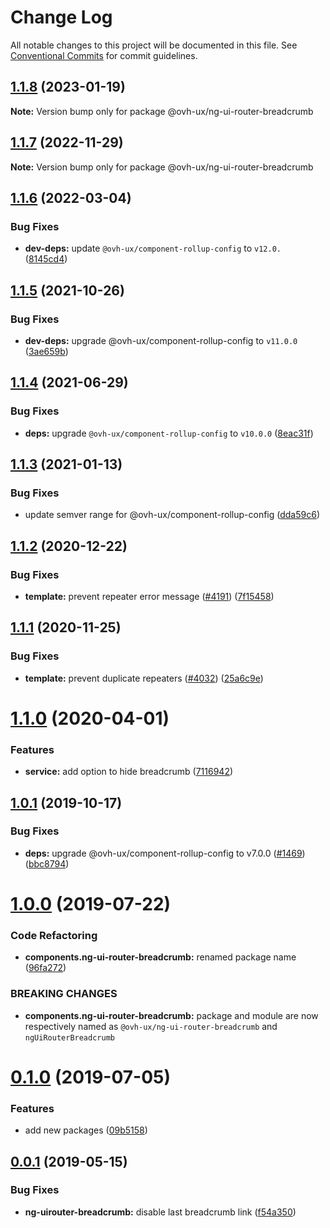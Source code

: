 # Change Log

All notable changes to this project will be documented in this file.
See [Conventional Commits](https://conventionalcommits.org) for commit guidelines.

## [1.1.8](https://github.com/ovh/manager/compare/@ovh-ux/ng-ui-router-breadcrumb@1.1.7...@ovh-ux/ng-ui-router-breadcrumb@1.1.8) (2023-01-19)

**Note:** Version bump only for package @ovh-ux/ng-ui-router-breadcrumb





## [1.1.7](https://github.com/ovh/manager/compare/@ovh-ux/ng-ui-router-breadcrumb@1.1.6...@ovh-ux/ng-ui-router-breadcrumb@1.1.7) (2022-11-29)

**Note:** Version bump only for package @ovh-ux/ng-ui-router-breadcrumb





## [1.1.6](https://github.com/ovh/manager/compare/@ovh-ux/ng-ui-router-breadcrumb@1.1.5...@ovh-ux/ng-ui-router-breadcrumb@1.1.6) (2022-03-04)


### Bug Fixes

* **dev-deps:** update `@ovh-ux/component-rollup-config` to `v12.0.` ([8145cd4](https://github.com/ovh/manager/commit/8145cd44a34cec071db4b5267182705625951077))



## [1.1.5](https://github.com/ovh/manager/compare/@ovh-ux/ng-ui-router-breadcrumb@1.1.4...@ovh-ux/ng-ui-router-breadcrumb@1.1.5) (2021-10-26)


### Bug Fixes

* **dev-deps:** upgrade @ovh-ux/component-rollup-config to `v11.0.0` ([3ae659b](https://github.com/ovh/manager/commit/3ae659bea59244fd5660375b9dac52055cc374b0))



## [1.1.4](https://github.com/ovh/manager/compare/@ovh-ux/ng-ui-router-breadcrumb@1.1.3...@ovh-ux/ng-ui-router-breadcrumb@1.1.4) (2021-06-29)


### Bug Fixes

* **deps:** upgrade `@ovh-ux/component-rollup-config` to `v10.0.0` ([8eac31f](https://github.com/ovh/manager/commit/8eac31f81e46d1570c131cf55788d6435842ab6d))



## [1.1.3](https://github.com/ovh/manager/compare/@ovh-ux/ng-ui-router-breadcrumb@1.1.2...@ovh-ux/ng-ui-router-breadcrumb@1.1.3) (2021-01-13)


### Bug Fixes

* update semver range for @ovh-ux/component-rollup-config ([dda59c6](https://github.com/ovh/manager/commit/dda59c6b71cb4ad9ab98f06a0bf995a7eb45a1d9))



## [1.1.2](https://github.com/ovh/manager/compare/@ovh-ux/ng-ui-router-breadcrumb@1.1.1...@ovh-ux/ng-ui-router-breadcrumb@1.1.2) (2020-12-22)


### Bug Fixes

* **template:** prevent repeater error message ([#4191](https://github.com/ovh/manager/issues/4191)) ([7f15458](https://github.com/ovh/manager/commit/7f1545830cd43f8f55567f10ca113a9a1a6de240))



## [1.1.1](https://github.com/ovh/manager/compare/@ovh-ux/ng-ui-router-breadcrumb@1.1.0...@ovh-ux/ng-ui-router-breadcrumb@1.1.1) (2020-11-25)


### Bug Fixes

* **template:** prevent duplicate repeaters ([#4032](https://github.com/ovh/manager/issues/4032)) ([25a6c9e](https://github.com/ovh/manager/commit/25a6c9e7935ca7b17c305f7f26af9d9ee4cef940))



# [1.1.0](https://github.com/ovh/manager/compare/@ovh-ux/ng-ui-router-breadcrumb@1.0.1...@ovh-ux/ng-ui-router-breadcrumb@1.1.0) (2020-04-01)


### Features

* **service:** add option to hide breadcrumb ([7116942](https://github.com/ovh/manager/commit/71169425be26d8ac4f5d4787aba2991b9cf9591f))



## [1.0.1](https://github.com/ovh-ux/manager/compare/@ovh-ux/ng-ui-router-breadcrumb@1.0.0...@ovh-ux/ng-ui-router-breadcrumb@1.0.1) (2019-10-17)


### Bug Fixes

* **deps:** upgrade @ovh-ux/component-rollup-config to v7.0.0 ([#1469](https://github.com/ovh-ux/manager/issues/1469)) ([bbc8794](https://github.com/ovh-ux/manager/commit/bbc8794))



# [1.0.0](https://github.com/ovh-ux/manager/compare/@ovh-ux/ng-ui-router-breadcrumb@0.1.0...@ovh-ux/ng-ui-router-breadcrumb@1.0.0) (2019-07-22)


### Code Refactoring

* **components.ng-ui-router-breadcrumb:** renamed package name ([96fa272](https://github.com/ovh-ux/manager/commit/96fa272))


### BREAKING CHANGES

* **components.ng-ui-router-breadcrumb:** package and module are now respectively named as
`@ovh-ux/ng-ui-router-breadcrumb` and `ngUiRouterBreadcrumb`



# [0.1.0](https://github.com/ovh-ux/manager/compare/@ovh-ux/ng-uirouter-breadcrumb@0.0.1...@ovh-ux/ng-uirouter-breadcrumb@0.1.0) (2019-07-05)


### Features

* add new packages ([09b5158](https://github.com/ovh-ux/manager/commit/09b5158))



## [0.0.1](https://github.com/ovh-ux/manager/compare/@ovh-ux/ng-uirouter-breadcrumb@0.0.0...@ovh-ux/ng-uirouter-breadcrumb@0.0.1) (2019-05-15)


### Bug Fixes

* **ng-uirouter-breadcrumb:** disable last breadcrumb link ([f54a350](https://github.com/ovh-ux/manager/commit/f54a350))
